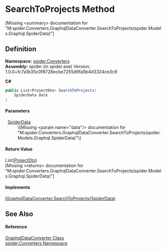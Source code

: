 # SearchToProjects Method


\[Missing &lt;summary&gt; documentation for "M:spider.Converters.GraphqlDataConverter.SearchToProjects(spider.Models.Graphql.SpiderData)"\]



## Definition
**Namespace:** <a href="a1a6487c-d380-1653-1824-13765b4fe1dd">spider.Converters</a>  
**Assembly:** spider (in spider.exe) Version: 1.0.0+fc7a1b35c0f8728ecbe7255d9fa5b4d3324ce3c6

**C#**
``` C#
public List<ProjectDto> SearchToProjects(
	SpiderData data
)
```



#### Parameters
<dl><dt>  <a href="c0c784bf-c2ba-668f-3837-4e1d39c9d7e4">SpiderData</a></dt><dd>\[Missing &lt;param name="data"/&gt; documentation for "M:spider.Converters.GraphqlDataConverter.SearchToProjects(spider.Models.Graphql.SpiderData)"\]</dd></dl>

#### Return Value
List(<a href="7153ffa9-75d9-d756-b8b0-dace1841bf5b">ProjectDto</a>)  
\[Missing &lt;returns&gt; documentation for "M:spider.Converters.GraphqlDataConverter.SearchToProjects(spider.Models.Graphql.SpiderData)"\]

#### Implements
<a href="9a4cdaec-845c-a5de-65c0-ba44ee744d9a">IGraphqlDataConverter.SearchToProjects(SpiderData)</a>  


## See Also


#### Reference
<a href="ec24db30-fbca-4917-4d3c-59ef53618124">GraphqlDataConverter Class</a>  
<a href="a1a6487c-d380-1653-1824-13765b4fe1dd">spider.Converters Namespace</a>  
